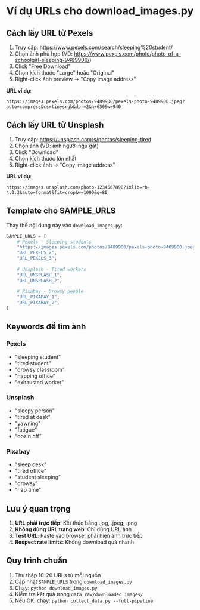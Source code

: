 # Ví dụ URLs cho download_images.py

## Cách lấy URL từ Pexels

1. Truy cập: https://www.pexels.com/search/sleeping%20student/
2. Chọn ảnh phù hợp (VD: https://www.pexels.com/photo/photo-of-a-schoolgirl-sleeping-9489900/)
3. Click "Free Download"
4. Chọn kích thước "Large" hoặc "Original"
5. Right-click ảnh preview → "Copy image address"

**URL ví dụ**: 
```
https://images.pexels.com/photos/9489900/pexels-photo-9489900.jpeg?auto=compress&cs=tinysrgb&dpr=2&h=650&w=940
```

## Cách lấy URL từ Unsplash

1. Truy cập: https://unsplash.com/s/photos/sleeping-tired
2. Chọn ảnh (VD: ảnh người ngủ gật)
3. Click "Download" 
4. Chọn kích thước lớn nhất
5. Right-click ảnh → "Copy image address"

**URL ví dụ**:
```
https://images.unsplash.com/photo-1234567890?ixlib=rb-4.0.3&auto=format&fit=crop&w=1000&q=80
```

## Template cho SAMPLE_URLS

Thay thế nội dung này vào `download_images.py`:

```python
SAMPLE_URLS = [
    # Pexels - Sleeping students
    "https://images.pexels.com/photos/9489900/pexels-photo-9489900.jpeg?auto=compress&cs=tinysrgb&dpr=2&h=650&w=940",
    "URL_PEXELS_2",
    "URL_PEXELS_3",
    
    # Unsplash - Tired workers
    "URL_UNSPLASH_1", 
    "URL_UNSPLASH_2",
    
    # Pixabay - Drowsy people
    "URL_PIXABAY_1",
    "URL_PIXABAY_2",
]
```

## Keywords để tìm ảnh

### Pexels
- "sleeping student"
- "tired student" 
- "drowsy classroom"
- "napping office"
- "exhausted worker"

### Unsplash
- "sleepy person"
- "tired at desk"
- "yawning"
- "fatigue"
- "dozin off"

### Pixabay  
- "sleep desk"
- "tired office"
- "student sleeping"
- "drowsy"
- "nap time"

## Lưu ý quan trọng

1. **URL phải trực tiếp**: Kết thúc bằng .jpg, .jpeg, .png
2. **Không dùng URL trang web**: Chỉ dùng URL ảnh 
3. **Test URL**: Paste vào browser phải hiện ảnh trực tiếp
4. **Respect rate limits**: Không download quá nhanh

## Quy trình chuẩn

1. Thu thập 10-20 URLs từ mỗi nguồn
2. Cập nhật `SAMPLE_URLS` trong `download_images.py`
3. Chạy: `python download_images.py`
4. Kiểm tra kết quả trong `data_raw/downloaded_images/`
5. Nếu OK, chạy: `python collect_data.py --full-pipeline`